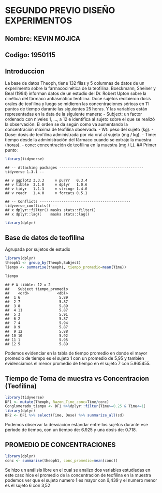 SEGUNDO PREVIO DISEÑO EXPERIMENTOS
================

## Nombre: KEVIN MOJICA

## Codigo: 1950115

## Introduccion

La base de datos Theoph, tiene 132 filas y 5 columnas de datos de un
experimento sobre la farmacocinética de la teofilina. Boeckmann, Sheiner
y Beal (1994) informan datos de un estudio del Dr. Robert Upton sobre la
cinética del fármaco antiasmático teofilina. Doce sujetos recibieron
dosis orales de teofilina y luego se midieron las concentraciones
séricas en 11 puntos de tiempo durante las siguientes 25 horas. Y las
variables están representadas en la data de la siguiente manera: -
Subject: un factor ordenado con niveles 1, …, a 12 e identifica al
sujeto sobre el que se realizó la observación. El orden se da según como
va aumentando la concentración máxima de teofilina observada. - Wt: peso
del sujeto (kg). - Dose: dosis de teofilina administrada por vía oral al
sujeto (mg / kg). - Time: tiempo desde la administración del fármaco
cuando se extrajo la muestra (horas). - conc: concentración de teofilina
en la muestra (mg / L). \#\# Primer punto:

``` r
library(tidyverse)
```

    ## -- Attaching packages --------------------------------------- tidyverse 1.3.1 --

    ## v ggplot2 3.3.3     v purrr   0.3.4
    ## v tibble  3.1.0     v dplyr   1.0.6
    ## v tidyr   1.1.3     v stringr 1.4.0
    ## v readr   1.4.0     v forcats 0.5.1

    ## -- Conflicts ------------------------------------------ tidyverse_conflicts() --
    ## x dplyr::filter() masks stats::filter()
    ## x dplyr::lag()    masks stats::lag()

``` r
library(dplyr)
```

## Base de datos de teofilina

Agrupada por sujetos de estudio

``` r
library(dplyr)
theoph1 <- group_by(Theoph,Subject)
Tiempo <- summarise(theoph1, tiempo_promedio=mean(Time))

Tiempo
```

    ## # A tibble: 12 x 2
    ##    Subject tiempo_promedio
    ##    <ord>             <dbl>
    ##  1 6                  5.89
    ##  2 7                  5.87
    ##  3 8                  5.89
    ##  4 11                 5.87
    ##  5 3                  5.91
    ##  6 2                  5.87
    ##  7 4                  5.94
    ##  8 9                  5.87
    ##  9 12                 5.88
    ## 10 10                 5.92
    ## 11 1                  5.95
    ## 12 5                  5.89

Podemos evidenciar en la tabla de tiempo promedio en donde el mayor
promedio de tiempo es el sujeto 1 con un promedio de 5,95 y tambien
evidenciamos el menor promedio de tiempo en el sujeto 7 con 5.865455.

## Tiempo de Toma de muestra vs Concentracion (Teofilina)

``` r
library(tidyverse)
DF1 <- mutate(Theoph, Razon_Time_conc=Time/conc)
Conglomerado_tiempo <- DF1 %>%dplyr::filter(Time>=0.25 & Time<=1)
library(dplyr)
DF2 <- DF1 %>% select(Time, Dose) %>% summarize_all(sd)
```

Podemos observar la desviacion estandar entre los sujetos durante ese
periodo de tiempo, con un tiempo de: 6.925 y una dosis de: 0.718.

## PROMEDIO DE CONCENTRACIONES

``` r
library(dplyr)
conc <- summarise(theoph1, conc_promedio=mean(conc))
```

Se hizo un análisis libre en el cual se analizo dos variables estudiadas
en este caso hice el promedio de la concentración de teofilina en la
muestra podemos ver que el sujeto numero 1 es mayor con 6,439 y el
numero menor es el sujeto 6 con 3,52
